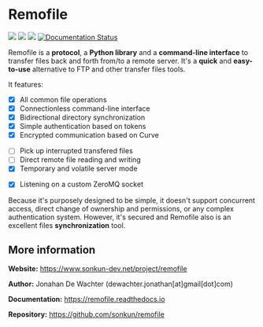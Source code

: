 # Remofile

![](https://img.shields.io/pypi/v/remofile.svg) ![](https://img.shields.io/pypi/l/remofile.svg) ![](https://img.shields.io/pypi/pyversions/remofile.svg) [![Documentation Status](https://readthedocs.org/projects/remofile/badge/?version=latest)](http://remofile.readthedocs.io/en/latest/?badge=latest)

Remofile is a **protocol**, a **Python library** and a **command-line interface** to transfer files back and forth from/to a remote server. It's a **quick** and **easy-to-use** alternative to FTP and other transfer files tools.

It features:

- [x] All common file operations
- [x] Connectionless command-line interface
- [x] Bidirectional directory synchronization
- [x] Simple authentication based on tokens
- [x] Encrypted communication based on Curve
* [ ] Pick up interrupted transfered files
* [ ] Direct remote file reading and writing
* [x] Temporary and volatile server mode
- [x] Listening on a custom ZeroMQ socket

Because it's purposely designed to be simple, it doesn't support concurrent access, direct change of ownership and permissions, or any complex authentication system. However, it's secured and Remofile also is an excellent files **synchronization** tool.

## More information

**Website:** https://www.sonkun-dev.net/project/remofile

**Author:** Jonahan De Wachter (dewachter.jonathan[at]gmail[dot]com)

**Documentation:** https://remofile.readthedocs.io

**Repository:** https://github.com/sonkun/remofile
